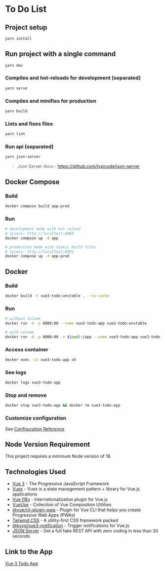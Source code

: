 # To Do List

## Project setup
```bash
yarn install
```

## Run project with a single command
```bash
yarn dev
```

### Compiles and hot-reloads for development (separated)
```bash
yarn serve
```

### Compiles and minifies for production
```bash
yarn build
```

### Lints and fixes files
```bash
yarn lint
```

### Run api (separated)
```bash
yarn json-server
```
> Json Server docs - https://github.com/typicode/json-server

## Docker Compose

### Build
```bash
docker compose build app-prod
```

### Run
```bash
# development mode with hot reload
# access: http://localhost:8080
docker compose up -d app

# production mode with static build files
# access: http://localhost:8001
docker compose up -d app-prod
```

## Docker

### Build
```bash
docker build -t vue3-todo:unstable . --no-cache
```

### Run
```bash
# without volume
docker run -d -p 8080:80 --name vue3-todo-app vue3-todo:unstable

# with volume
docker run -d -p 8080:80 -v $(pwd):/app --name vue3-todo-app vue3-todo:unstable
```

### Access container
```bash
docker exec -it vue3-todo-app sh 
```

### See logs
```bash
docker logs vue3-todo-app
```

### Stop and remove
```bash
docker stop vue3-todo-app && docker rm vue3-todo-app
```

### Customize configuration
See [Configuration Reference](https://cli.vuejs.org/config/).

## Node Version Requirement

This project requires a minimum Node version of 18.

## Technologies Used

- [Vue 3](https://vuejs.orgs) - The Progressive JavaScript Framework
- [Vuex](https://vuex.vuejs.org) - Vuex is a state management pattern + library for Vue.js applications
- [Vue I18n](https://vue-i18n.intlify.dev) - Internationalization plugin for Vue.js
- [VueUse](https://vueuse.org) - Collection of Vue Composition Utilities
- [@vue/cli-plugin-pwa](https://cli.vuejs.org/core-plugins/pwa.html) - Plugin for Vue CLI that helps you create Progressive Web Apps (PWAs)
- [Tailwind CSS](https://tailwindcss.com) - A utility-first CSS framework packed 
- [@kyvg/vue3-notification](https://kyvg.github.io/vue3-notification/?ref=madewithvuejs.com) - Trigger notifications for Vue.js
- [JSON Server](https://github.com/typicode/json-server/tree/v0) - Get a full fake REST API with zero coding in less than 30 seconds

## Link to the App
[Vue 3 Todo App](https://jrfernandodasilva.github.io/vue3-todo/)
